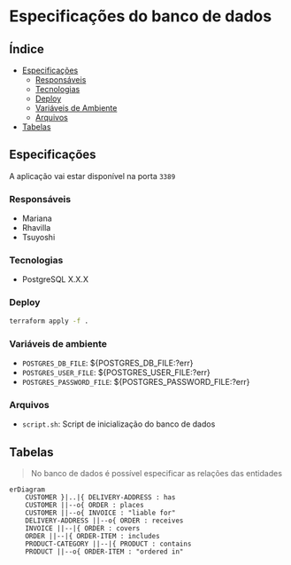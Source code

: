 # Especificações do banco de dados

## Índice

- [Especificações](#especificações)
    - [Responsáveis](#responsáveis)
    - [Tecnologias](#tecnologias)
    - [Deploy](#deploy)
    - [Variáveis de Ambiente](#variáveis-de-ambiente)
    - [Arquivos](#arquivos)
- [Tabelas](#tabelas)

## Especificações

A aplicação vai estar disponível na porta `3389`

### Responsáveis

- Mariana
- Rhavilla
- Tsuyoshi

### Tecnologias

- PostgreSQL X.X.X

### Deploy

```sh
terraform apply -f .
```

### Variáveis de ambiente

- `POSTGRES_DB_FILE`: ${POSTGRES\_DB\_FILE:?err}
- `POSTGRES_USER_FILE`: ${POSTGRES\_USER\_FILE:?err}
- `POSTGRES_PASSWORD_FILE`: ${POSTGRES\_PASSWORD\_FILE:?err}

### Arquivos

- `script.sh`: Script de inicialização do banco de dados

## Tabelas

> No banco de dados é possível especificar as relações das entidades

```mermaid
erDiagram
    CUSTOMER }|..|{ DELIVERY-ADDRESS : has
    CUSTOMER ||--o{ ORDER : places
    CUSTOMER ||--o{ INVOICE : "liable for"
    DELIVERY-ADDRESS ||--o{ ORDER : receives
    INVOICE ||--|{ ORDER : covers
    ORDER ||--|{ ORDER-ITEM : includes
    PRODUCT-CATEGORY ||--|{ PRODUCT : contains
    PRODUCT ||--o{ ORDER-ITEM : "ordered in"
```
